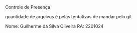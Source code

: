 Controle de Presença

quantidade de arquivos é pelas tentativas de mandar pelo git

Nome: Guilherme da Silva Oliveira
RA: 2201024
